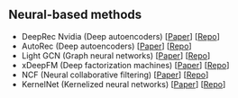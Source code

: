 ## **Neural-based methods**
- DeepRec Nvidia (Deep autoencoders) [[Paper](https://arxiv.org/pdf/1708.01715.pdf)] [[Repo](https://github.com/NVIDIA/DeepRecommender)]
- AutoRec (Deep autoencoders) [[Paper](https://users.cecs.anu.edu.au/~akmenon/papers/autorec/autorec-paper.pdf)] [[Repo](https://github.com/gtshs2/Autorec)]
- Light GCN (Graph neural networks) [[Paper](https://arxiv.org/pdf/2002.02126.pdf)] [[Repo](https://github.com/gusye1234/LightGCN-PyTorch)]
- xDeepFM (Deep factorization machines) [[Paper](https://arxiv.org/pdf/1803.05170.pdf)] [[Repo](https://github.com/Leavingseason/xDeepFM)]
- NCF (Neural collaborative filtering) [[Paper](https://arxiv.org/pdf/1708.05031.pdf)] [[Repo](https://github.com/hexiangnan/neural_collaborative_filtering)]
- KernelNet (Kernelized neural networks) [[Paper](http://proceedings.mlr.press/v80/muller18a.html)] [[Repo](https://github.com/lorenzMuller/kernelNet_MovieLens)]